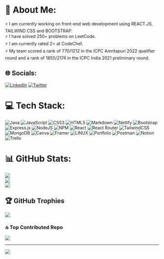 # 💫 About Me:
⚡ I am currently working on front-end web development using REACT.JS, TAILWIND CSS and BOOTSTRAP. <br>⚡ I have solved 250+ problems on LeetCode.<br>⚡ I am currently rated 2⭐️ at CodeChef.<br>⚡ My team scored a rank of 770/1212 in the ICPC Amritapuri 2022 qualifier round and a rank of 1855/2174 in the ICPC India 2021 preliminary round.<br>


## 🌐 Socials:
[![LinkedIn](https://img.shields.io/badge/LinkedIn-%230077B5.svg?logo=linkedin&logoColor=white)](https://linkedin.com/in/priyankar-sarkar) [![Twitter](https://img.shields.io/badge/Twitter-%231DA1F2.svg?logo=Twitter&logoColor=white)](https://twitter.com/Priyankar_twits) 

# 💻 Tech Stack:
![Java](https://img.shields.io/badge/java-%23ED8B00.svg?style=flat-square&logo=java&logoColor=white) ![JavaScript](https://img.shields.io/badge/javascript-%23323330.svg?style=flat-square&logo=javascript&logoColor=%23F7DF1E) ![CSS3](https://img.shields.io/badge/css3-%231572B6.svg?style=flat-square&logo=css3&logoColor=white) ![HTML5](https://img.shields.io/badge/html5-%23E34F26.svg?style=flat-square&logo=html5&logoColor=white) ![Markdown](https://img.shields.io/badge/markdown-%23000000.svg?style=flat-square&logo=markdown&logoColor=white) ![Netlify](https://img.shields.io/badge/netlify-%23000000.svg?style=flat-square&logo=netlify&logoColor=#00C7B7) ![Bootstrap](https://img.shields.io/badge/bootstrap-%23563D7C.svg?style=flat-square&logo=bootstrap&logoColor=white) ![Express.js](https://img.shields.io/badge/express.js-%23404d59.svg?style=flat-square&logo=express&logoColor=%2361DAFB) ![NodeJS](https://img.shields.io/badge/node.js-6DA55F?style=flat-square&logo=node.js&logoColor=white) ![NPM](https://img.shields.io/badge/NPM-%23000000.svg?style=flat-square&logo=npm&logoColor=white) ![React](https://img.shields.io/badge/react-%2320232a.svg?style=flat-square&logo=react&logoColor=%2361DAFB) ![React Router](https://img.shields.io/badge/React_Router-CA4245?style=flat-square&logo=react-router&logoColor=white) ![TailwindCSS](https://img.shields.io/badge/tailwindcss-%2338B2AC.svg?style=flat-square&logo=tailwind-css&logoColor=white) ![MongoDB](https://img.shields.io/badge/MongoDB-%234ea94b.svg?style=flat-square&logo=mongodb&logoColor=white) ![Canva](https://img.shields.io/badge/Canva-%2300C4CC.svg?style=flat-square&logo=Canva&logoColor=white) ![Framer](https://img.shields.io/badge/Framer-black?style=flat-square&logo=framer&logoColor=blue) ![LINUX](https://img.shields.io/badge/Linux-FCC624?style=flat-square&logo=linux&logoColor=black) ![Portfolio](https://img.shields.io/badge/Portfolio-%23000000.svg?style=flat-square&logo=firefox&logoColor=#FF7139) ![Postman](https://img.shields.io/badge/Postman-FF6C37?style=flat-square&logo=postman&logoColor=white) ![Notion](https://img.shields.io/badge/Notion-%23000000.svg?style=flat-square&logo=notion&logoColor=white) ![Trello](https://img.shields.io/badge/Trello-%23026AA7.svg?style=flat-square&logo=Trello&logoColor=white)
# 📊 GitHub Stats:
![](https://github-readme-stats.vercel.app/api?username=PriyankarSarkar&theme=radical&hide_border=false&include_all_commits=true&count_private=true)<br/>
![](https://github-readme-streak-stats.herokuapp.com/?user=PriyankarSarkar&theme=radical&hide_border=false)<br/>
![](https://github-readme-stats.vercel.app/api/top-langs/?username=PriyankarSarkar&theme=radical&hide_border=false&include_all_commits=true&count_private=true&layout=compact)

## 🏆 GitHub Trophies
![](https://github-profile-trophy.vercel.app/?username=PriyankarSarkar&theme=radical&no-frame=true&no-bg=false&margin-w=4)

### 🔝 Top Contributed Repo
![](https://github-contributor-stats.vercel.app/api?username=PriyankarSarkar&limit=5&theme=radical&combine_all_yearly_contributions=true)

---
[![](https://visitcount.itsvg.in/api?id=PriyankarSarkar&icon=2&color=1)](https://visitcount.itsvg.in)

<!-- Proudly created with GPRM ( https://gprm.itsvg.in ) -->
